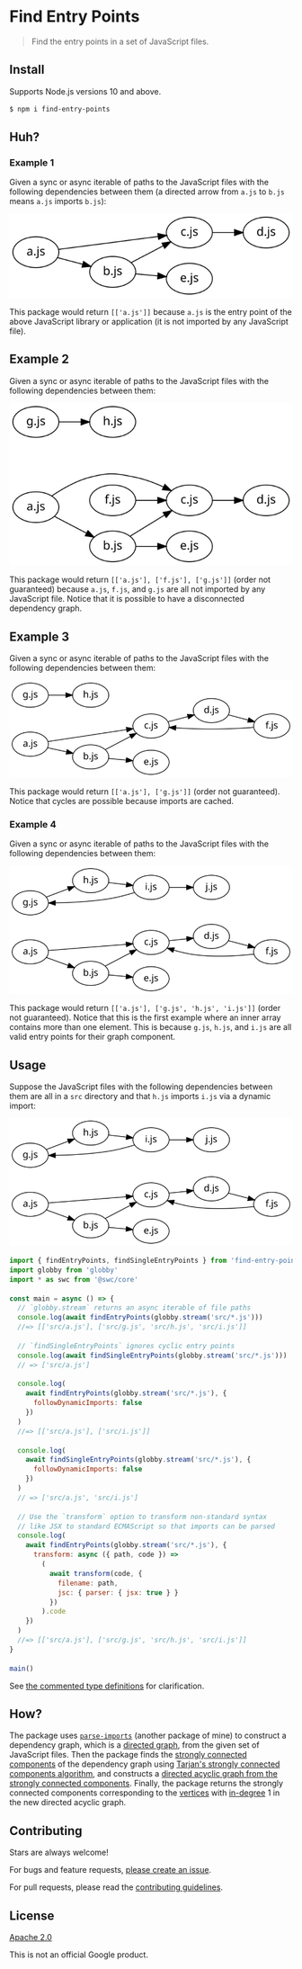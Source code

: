 # Find Entry Points

> Find the entry points in a set of JavaScript files.

## Install

Supports Node.js versions 10 and above.

```sh
$ npm i find-entry-points
```

## Huh?

### Example 1

Given a sync or async iterable of paths to the JavaScript files with the following dependencies between them (a directed arrow from `a.js` to `b.js` means `a.js` imports `b.js`):

![](docs/example1.svg)

This package would return `[['a.js']]` because `a.js` is the entry point of the above JavaScript library or application (it is not imported by any JavaScript file).

## Example 2

Given a sync or async iterable of paths to the JavaScript files with the following dependencies between them:

![](docs/example2.svg)

This package would return `[['a.js'], ['f.js'], ['g.js']]` (order not guaranteed) because `a.js`, `f.js`, and `g.js` are all not imported by any JavaScript file. Notice that it is possible to have a disconnected dependency graph.

## Example 3

Given a sync or async iterable of paths to the JavaScript files with the following dependencies between them:

![](docs/example3.svg)

This package would return `[['a.js'], ['g.js']]` (order not guaranteed). Notice that cycles are possible because imports are cached.

### Example 4

Given a sync or async iterable of paths to the JavaScript files with the following dependencies between them:

![](docs/example4.svg)

This package would return `[['a.js'], ['g.js', 'h.js', 'i.js']]` (order not guaranteed). Notice that this is the first example where an inner array contains more than one element. This is because `g.js`, `h.js`, and `i.js` are all valid entry points for their graph component.

## Usage

Suppose the JavaScript files with the following dependencies between them are all in a `src` directory and that `h.js` imports `i.js` via a dynamic import:

![](docs/example4.svg)

```js
import { findEntryPoints, findSingleEntryPoints } from 'find-entry-points'
import globby from 'globby'
import * as swc from '@swc/core'

const main = async () => {
  // `globby.stream` returns an async iterable of file paths
  console.log(await findEntryPoints(globby.stream('src/*.js')))
  //=> [['src/a.js'], ['src/g.js', 'src/h.js', 'src/i.js']]

  // `findSingleEntryPoints` ignores cyclic entry points
  console.log(await findSingleEntryPoints(globby.stream('src/*.js')))
  // => ['src/a.js']

  console.log(
    await findEntryPoints(globby.stream('src/*.js'), {
      followDynamicImports: false
    })
  )
  //=> [['src/a.js'], ['src/i.js']]

  console.log(
    await findSingleEntryPoints(globby.stream('src/*.js'), {
      followDynamicImports: false
    })
  )
  // => ['src/a.js', 'src/i.js']

  // Use the `transform` option to transform non-standard syntax
  // like JSX to standard ECMAScript so that imports can be parsed
  console.log(
    await findEntryPoints(globby.stream('src/*.js'), {
      transform: async ({ path, code }) =>
        (
          await transform(code, {
            filename: path,
            jsc: { parser: { jsx: true } }
          })
        ).code
    })
  )
  //=> [['src/a.js'], ['src/g.js', 'src/h.js', 'src/i.js']]
}

main()
```

See [the commented type definitions](https://github.com/TomerAberbach/find-entry-points/blob/master/src/index.d.ts) for clarification.

## How?

The package uses [`parse-imports`](https://github.com/TomerAberbach/parse-imports) (another package of mine) to construct a dependency graph, which is a [directed graph](<https://en.wikipedia.org/wiki/Graph_(discrete_mathematics)#Directed_graph>), from the given set of JavaScript files. Then the package finds the [strongly connected components](https://en.wikipedia.org/wiki/Strongly_connected_component) of the dependency graph using [Tarjan's strongly connected components algorithm](https://en.wikipedia.org/wiki/Tarjan%27s_strongly_connected_components_algorithm), and constructs a [directed acyclic graph from the strongly connected components](https://en.wikipedia.org/wiki/Strongly_connected_component#Definitions:~:text=If%20each%20strongly%20connected%20component%20is,contains%20at%20least%20one%20directed%20cycle.). Finally, the package returns the strongly connected components corresponding to the [vertices](<https://en.wikipedia.org/wiki/Vertex_(graph_theory)>) with [in-degree](https://en.wikipedia.org/wiki/Directed_graph#Indegree_and_outdegree) 1 in the new directed acyclic graph.

## Contributing

Stars are always welcome!

For bugs and feature requests, [please create an issue](https://github.com/TomerAberbach/find-entry-points/issues/new).

For pull requests, please read the [contributing guidelines](https://github.com/TomerAberbach/find-entry-points/blob/master/CONTRIBUTING.md).

## License

[Apache 2.0](https://github.com/TomerAberbach/find-entry-points/blob/master/LICENSE)

This is not an official Google product.
